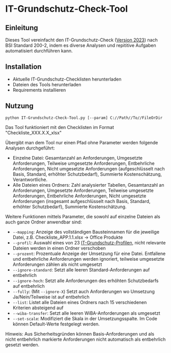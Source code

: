 # IT-Grundschutz-Check-Tool

## Einleitung
Dieses Tool vereinfacht den IT-Grundschutz-Check ([Version 2023](https://www.bsi.bund.de/SharedDocs/Downloads/DE/BSI/Grundschutz/IT-GS-Kompendium/checklisten_2023.html)) nach BSI Standard 200-2, indem es diverse Analysen und repititive Aufgaben automatisiert durchführen kann.

## Installation
- Aktuelle IT-Grundschutz-Checklisten herunterladen
- Dateien des Tools herunterladen 
- Requirements installieren

## Nutzung
```python IT-Grundschutz-Check-Tool.py [--param] C://Path//To//FileOrDir```

Das Tool funktioniert mit den Checklisten im Format "Checkliste_XXX.X.X_xlsx"

Übergibt man dem Tool nur einen Pfad ohne Parameter werden folgende Analysen durchgeführt:
- Einzelne Datei: Gesamtanzahl an Anforderungen, Umgesetzte Anforderungen, Teilweise umgesetzte Anforderungen, Entbehrliche Anforderungen, Nicht umgesetzte Anforderungen (aufgeschlüsselt nach Basis, Standard, erhöhter Schutzbedarf), Summierte Kostenschätzung, Verantwortliche.
- Alle Dateien eines Ordners: Zahl analysierter Tabellen, Gesamtanzahl an Anforderungen, Umgesetzte Anforderungen, Teilweise umgesetzte Anforderungen, Entbehrliche Anforderungen, Nicht umgesetzte Anforderungen (insgesamt aufgeschlüsselt nach Basis, Standard, erhöhter Schutzbedarf), Summierte Kostenschätzung.

Weitere Funktionen mittels Parameter, die sowohl auf einzelne Dateien als auch ganze Ordner anwendbar sind:
- ```--mapping```: Anzeige des vollständigen Bausteinnamen für die jeweilige Datei, z.B. Checkliste_APP.1.1.xlsx &#8594; Office Produkte
- ```--profil```: Auswahl eines von 23 [IT-Grundschutz-Profilen](https://www.bsi.bund.de/DE/Themen/Unternehmen-und-Organisationen/Standards-und-Zertifizierung/IT-Grundschutz/IT-Grundschutz-Profile/Profile/itgrundschutzProfile_Profile_node.html), nicht relevante Dateien werden in einen Ordner verschoben
- ```--prozent```: Prozentuale Anzeige der Umsetzung für eine Datei. Entfallene und entbehrliche Anforderungen werden ignoriert, teilweise umgesetzte Anforderungen zählen als nicht umgesetzt
- ```--ignore-standard```: Setzt alle leeren Standard-Anforderungen auf entbehrlich
- ```--ignore-hoch```: Setzt alle Anforderungen des erhöhten Schutzbedarfs auf entbehrlich
- ```--fully```: (Mit ```--ignore-X```) Setzt auch Anforderungen wo Umsetzung Ja/Nein/Teilweise ist auf entbehrlich
- ```--list```: Listet alle Dateien eines Ordners nach 15 verschiedenen Kriterien absteigend auf
- ```--wiba-transfer```: Setzt alle leeren WiBA-Anforderungen als umgesetzt
- ```--set-scale```: Modifiziert die Skala in der Umsetzungsspalte. Im Code können Default-Werte festgelegt werden.


Hinweis: Aus Sicherheitsgründen können Basis-Anforderungen und als nicht entbehrlich markierte Anforderungen nicht automatisch als entbehrlich gesetzt werden.